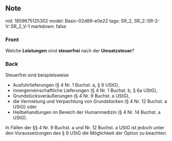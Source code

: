 ## Note
nid: 1659675125302
model: Basic-02d89-e0e22
tags: SR_2, SR_2::SR-2-V::SR_2_V-1
markdown: false

### Front
Welche <b>Leistungen</b> sind <b>steuerfrei</b> nach der
<b>Umsatzsteuer</b>?

### Back
Steuerfrei sind beispielsweise
<ul>
  <li>Ausfuhrlieferungen (§ 4 Nr. 1 Buchst. a, § 6 UStG),
  <li>innergemeinschaftliche Lieferungen (§ 4 Nr. 1 Buchst. b, § 6a
  UStG),
  <li>Grundstücksveräußerungen (§ 4 Nr. 9 Buchst. a UStG),
  <li>die Vermietung und Verpachtung von Grundstücken (§ 4 Nr. 12
  Buchst. a UStG) oder
  <li>Heilbehandlungen im Bereich der Humanmedizin (§ 4 Nr. 14
  Buchst. a UStG).
</ul>In Fällen der §§ 4 Nr. 9 Buchst. a und Nr. 12 Buchst. a UStG
ist jedoch unter den Voraussetzungen des § 9 UStG die Möglichkeit
der Option zu beachten.
